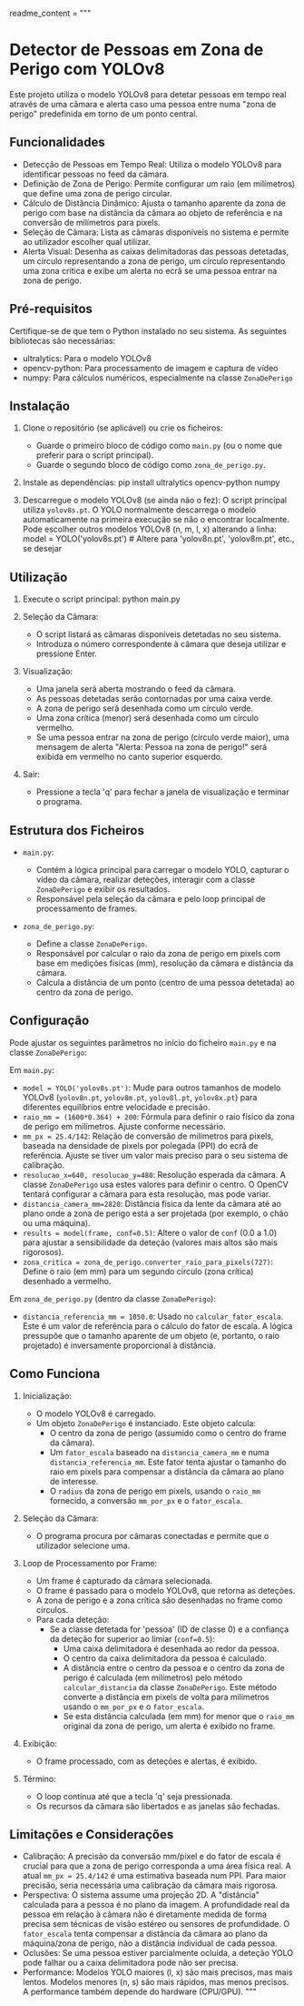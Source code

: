 readme_content = """
# Detector de Pessoas em Zona de Perigo com YOLOv8

Este projeto utiliza o modelo YOLOv8 para detetar pessoas em tempo real através de uma câmara e alerta caso uma pessoa entre numa "zona de perigo" predefinida em torno de um ponto central.

## Funcionalidades

- Detecção de Pessoas em Tempo Real: Utiliza o modelo YOLOv8 para identificar pessoas no feed da câmara.
- Definição de Zona de Perigo: Permite configurar um raio (em milímetros) que define uma zona de perigo circular.
- Cálculo de Distância Dinâmico: Ajusta o tamanho aparente da zona de perigo com base na distância da câmara ao objeto de referência e na conversão de milímetros para pixels.
- Seleção de Câmara: Lista as câmaras disponíveis no sistema e permite ao utilizador escolher qual utilizar.
- Alerta Visual: Desenha as caixas delimitadoras das pessoas detetadas, um círculo representando a zona de perigo, um círculo representando uma zona crítica e exibe um alerta no ecrã se uma pessoa entrar na zona de perigo.

## Pré-requisitos

Certifique-se de que tem o Python instalado no seu sistema. As seguintes bibliotecas são necessárias:

- ultralytics: Para o modelo YOLOv8
- opencv-python: Para processamento de imagem e captura de vídeo
- numpy: Para cálculos numéricos, especialmente na classe `ZonaDePerigo`

## Instalação

1. Clone o repositório (se aplicável) ou crie os ficheiros:
   - Guarde o primeiro bloco de código como `main.py` (ou o nome que preferir para o script principal).
   - Guarde o segundo bloco de código como `zona_de_perigo.py`.

2. Instale as dependências:
   pip install ultralytics opencv-python numpy

3. Descarregue o modelo YOLOv8 (se ainda não o fez):
   O script principal utiliza `yolov8s.pt`. O YOLO normalmente descarrega o modelo automaticamente na primeira execução se não o encontrar localmente. Pode escolher outros modelos YOLOv8 (n, m, l, x) alterando a linha:
   model = YOLO('yolov8s.pt')  # Altere para 'yolov8n.pt', 'yolov8m.pt', etc., se desejar

## Utilização

1. Execute o script principal:
   python main.py

2. Seleção da Câmara:
   - O script listará as câmaras disponíveis detetadas no seu sistema.
   - Introduza o número correspondente à câmara que deseja utilizar e pressione Enter.

3. Visualização:
   - Uma janela será aberta mostrando o feed da câmara.
   - As pessoas detetadas serão contornadas por uma caixa verde.
   - A zona de perigo será desenhada como um círculo verde.
   - Uma zona crítica (menor) será desenhada como um círculo vermelho.
   - Se uma pessoa entrar na zona de perigo (círculo verde maior), uma mensagem de alerta "Alerta: Pessoa na zona de perigo!" será exibida em vermelho no canto superior esquerdo.

4. Sair:
   - Pressione a tecla 'q' para fechar a janela de visualização e terminar o programa.

## Estrutura dos Ficheiros

- `main.py`:
  - Contém a lógica principal para carregar o modelo YOLO, capturar o vídeo da câmara, realizar deteções, interagir com a classe `ZonaDePerigo` e exibir os resultados.
  - Responsável pela seleção da câmara e pelo loop principal de processamento de frames.

- `zona_de_perigo.py`:
  - Define a classe `ZonaDePerigo`.
  - Responsável por calcular o raio da zona de perigo em pixels com base em medições físicas (mm), resolução da câmara e distância da câmara.
  - Calcula a distância de um ponto (centro de uma pessoa detetada) ao centro da zona de perigo.

## Configuração

Pode ajustar os seguintes parâmetros no início do ficheiro `main.py` e na classe `ZonaDePerigo`:

Em `main.py`:

- `model = YOLO('yolov8s.pt')`: Mude para outros tamanhos de modelo YOLOv8 (`yolov8n.pt`, `yolov8m.pt`, `yolov8l.pt`, `yolov8x.pt`) para diferentes equilíbrios entre velocidade e precisão.
- `raio_mm = (1600*0.364) + 200`: Fórmula para definir o raio físico da zona de perigo em milímetros. Ajuste conforme necessário.
- `mm_px = 25.4/142`: Relação de conversão de milímetros para pixels, baseada na densidade de pixels por polegada (PPI) do ecrã de referência. Ajuste se tiver um valor mais preciso para o seu sistema de calibração.
- `resolucao_x=640, resolucao_y=480`: Resolução esperada da câmara. A classe `ZonaDePerigo` usa estes valores para definir o centro. O OpenCV tentará configurar a câmara para esta resolução, mas pode variar.
- `distancia_camera_mm=2820`: Distância física da lente da câmara até ao plano onde a zona de perigo está a ser projetada (por exemplo, o chão ou uma máquina).
- `results = model(frame, conf=0.5)`: Altere o valor de `conf` (0.0 a 1.0) para ajustar a sensibilidade da deteção (valores mais altos são mais rigorosos).
- `zona_critica = zona_de_perigo.converter_raio_para_pixels(727)`: Define o raio (em mm) para um segundo círculo (zona crítica) desenhado a vermelho.

Em `zona_de_perigo.py` (dentro da classe `ZonaDePerigo`):

- `distancia_referencia_mm = 1050.0`: Usado no `calcular_fator_escala`. Este é um valor de referência para o cálculo do fator de escala. A lógica pressupõe que o tamanho aparente de um objeto (e, portanto, o raio projetado) é inversamente proporcional à distância.

## Como Funciona

1. Inicialização:
   - O modelo YOLOv8 é carregado.
   - Um objeto `ZonaDePerigo` é instanciado. Este objeto calcula:
     - O centro da zona de perigo (assumido como o centro do frame da câmara).
     - Um `fator_escala` baseado na `distancia_camera_mm` e numa `distancia_referencia_mm`. Este fator tenta ajustar o tamanho do raio em pixels para compensar a distância da câmara ao plano de interesse.
     - O `radius` da zona de perigo em pixels, usando o `raio_mm` fornecido, a conversão `mm_por_px` e o `fator_escala`.

2. Seleção da Câmara:
   - O programa procura por câmaras conectadas e permite que o utilizador selecione uma.

3. Loop de Processamento por Frame:
   - Um frame é capturado da câmara selecionada.
   - O frame é passado para o modelo YOLOv8, que retorna as deteções.
   - A zona de perigo e a zona crítica são desenhadas no frame como círculos.
   - Para cada deteção:
     - Se a classe detetada for 'pessoa' (ID de classe 0) e a confiança da deteção for superior ao limiar (`conf=0.5`):
       - Uma caixa delimitadora é desenhada ao redor da pessoa.
       - O centro da caixa delimitadora da pessoa é calculado.
       - A distância entre o centro da pessoa e o centro da zona de perigo é calculada (em milímetros) pelo método `calcular_distancia` da classe `ZonaDePerigo`. Este método converte a distância em pixels de volta para milímetros usando o `mm_por_px` e o `fator_escala`.
       - Se esta distância calculada (em mm) for menor que o `raio_mm` original da zona de perigo, um alerta é exibido no frame.

4. Exibição:
   - O frame processado, com as deteções e alertas, é exibido.

5. Término:
   - O loop continua até que a tecla 'q' seja pressionada.
   - Os recursos da câmara são libertados e as janelas são fechadas.

## Limitações e Considerações

- Calibração: A precisão da conversão mm/pixel e do fator de escala é crucial para que a zona de perigo corresponda a uma área física real. A atual `mm_px = 25.4/142` é uma estimativa baseada num PPI. Para maior precisão, seria necessária uma calibração da câmara mais rigorosa.
- Perspectiva: O sistema assume uma projeção 2D. A "distância" calculada para a pessoa é no plano da imagem. A profundidade real da pessoa em relação à câmara não é diretamente medida de forma precisa sem técnicas de visão estéreo ou sensores de profundidade. O `fator_escala` tenta compensar a distância da câmara ao plano da máquina/zona de perigo, não a distância individual de cada pessoa.
- Oclusões: Se uma pessoa estiver parcialmente ocluída, a deteção YOLO pode falhar ou a caixa delimitadora pode não ser precisa.
- Performance: Modelos YOLO maiores (l, x) são mais precisos, mas mais lentos. Modelos menores (n, s) são mais rápidos, mas menos precisos. A performance também depende do hardware (CPU/GPU).
"""
